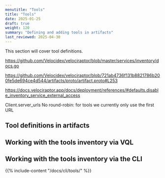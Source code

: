 ```yaml
---
menutitle: "Tools"
title: "Tools"
date: 2025-01-25
draft: true
weight: 120
summary: "Defining and adding tools in artifacts"
last_reviewed: 2025-04-30
---
```


This section will cover tool definitions.

https://github.com/Velocidex/velociraptor/blob/master/services/inventory/docs.go

https://github.com/Velocidex/velociraptor/blob/721ab4736f131b8821786b200fe5de694ce4d544/artifacts/proto/artifact.proto#L253

https://docs.velociraptor.app/docs/deployment/references/#defaults.disable_inventory_service_external_access

Client.server_urls
No round-robin: for tools we currently only use the first URL

## Tool definitions in artifacts

## Working with the tools inventory via VQL

## Working with the tools inventory via the CLI

{{% include-content "/docs/cli/tools/" %}}
